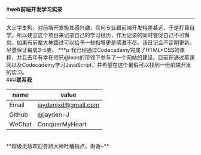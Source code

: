 #**web前端开发学习实录**
***
大三学生狗，对前端开发极其感兴趣，奈何专业跟前端开发相差甚远，于是打算自学。所以建立这个项目来记录自己的学习经历，作为记录的同时督促自己不可懈怠。如果有前辈大神路过可以给予一些指导更是感激不尽。该日记会不定期更新。尽量保证每周3-5更。
***p
我已经通过Codecademy完成了HTML+CSS的课程，并且去年有幸在师兄@leon的带领下参与了一个网站的建设。目前在通过慕课网以及Codecademy学习JavaScript，并希望在这个暑假可以找到一份前端开发的实习。
<br/>
###**联系我**

name  |value
------|-------------------
Email |jaydenjxd@gmail.com
Github|@jayden-J
WeChat|ConquerMyHeart

<br/>
**超级无敌欢迎各路大神吐槽指点。谢谢~**